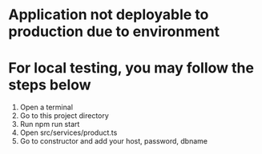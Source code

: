 # Application not deployable to production due to environment

# For local testing, you may follow the steps below

1. Open a terminal
2. Go to this project directory
3. Run npm run start
4. Open src/services/product.ts
5. Go to constructor and add your host, password, dbname

